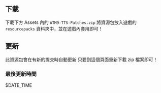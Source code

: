 ## 下載

下載下方 Assets 內的 ``ATM9-TTS-Patches.zip``
將資源包放入遊戲的 ``resourcepacks`` 資料夾中，並在遊戲內套用即可！

## 更新

此資源包會在有新的提交時自動更新
只要到這個頁面重新下載 zip 檔案即可！

### 最後更新時間

$DATE_TIME